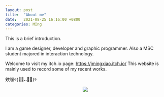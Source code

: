 ```yaml
---
layout: post
title:  "About me"
date:   2021-08-25 16:16:00 +0800
categories: MIng
---
```


This is a brief introduction. 

I am a game designer, developer and graphic programmer.
Also a MSC student majored in interaction technology.  

Welcome to visit my itch.io page: https://jmingxiao.itch.io/
This website is mainly used to record some of my recent works. 


欸嘿୧(﹒︠ᴗ﹒︡)୨

<center>

![](https://b-ssl.duitang.com/uploads/item/201601/10/20160110140049_aGwcd.thumb.700_0.gif)